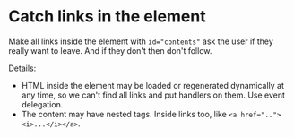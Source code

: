 # Catch links in the element

Make all links inside the element with `id="contents"` ask the user if they really want to leave. And if they don't then don't follow.

Details:

- HTML inside the element may be loaded or regenerated dynamically at any time, so we can't find all links and put handlers on them. Use event delegation.
- The content may have nested tags. Inside links too, like `<a href=".."><i>...</i></a>`.
